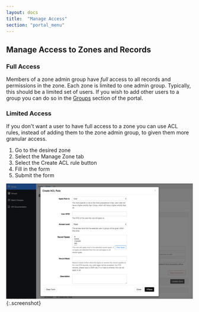 ```yaml
---
layout: docs
title:  "Manage Access"
section: "portal_menu"
---
```

## Manage Access to Zones and Records <a id="access"></a>
### Full Access
Members of a zone admin group have *full* access to all records and permissions in the zone.  Each zone is limited to one admin group.  Typically, this should be a limited set of
users. If you wish to add other users to a group you can do so in the [Groups](manage-membership) section of the portal.

### Limited Access
If you don't want a user to have full access to a zone you can use ACL rules, instead of adding them to the zone admin group, to given them more granular access.
1. Go to the desired zone
1. Select the Manage Zone tab
1. Select the Create ACL rule button
1. Fill in the form
1. Submit the form

![ACL rule form screenshot](../img/portal/create-acl-rule.png){:.screenshot}
